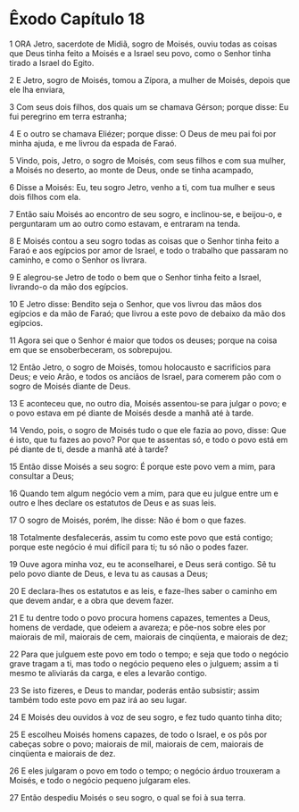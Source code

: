 # Êxodo Capítulo 18

1	ORA Jetro, sacerdote de Midiã, sogro de Moisés, ouviu todas as coisas que Deus tinha feito a Moisés e a Israel seu povo, como o Senhor tinha tirado a Israel do Egito.

2	E Jetro, sogro de Moisés, tomou a Zípora, a mulher de Moisés, depois que ele lha enviara,

3	Com seus dois filhos, dos quais um se chamava Gérson; porque disse: Eu fui peregrino em terra estranha;

4	E o outro se chamava Eliézer; porque disse: O Deus de meu pai foi por minha ajuda, e me livrou da espada de Faraó.

5	Vindo, pois, Jetro, o sogro de Moisés, com seus filhos e com sua mulher, a Moisés no deserto, ao monte de Deus, onde se tinha acampado,

6	Disse a Moisés: Eu, teu sogro Jetro, venho a ti, com tua mulher e seus dois filhos com ela.

7	Então saiu Moisés ao encontro de seu sogro, e inclinou-se, e beijou-o, e perguntaram um ao outro como estavam, e entraram na tenda.

8	E Moisés contou a seu sogro todas as coisas que o Senhor tinha feito a Faraó e aos egípcios por amor de Israel, e todo o trabalho que passaram no caminho, e como o Senhor os livrara.

9	E alegrou-se Jetro de todo o bem que o Senhor tinha feito a Israel, livrando-o da mão dos egípcios.

10	E Jetro disse: Bendito seja o Senhor, que vos livrou das mãos dos egípcios e da mão de Faraó; que livrou a este povo de debaixo da mão dos egípcios.

11	Agora sei que o Senhor é maior que todos os deuses; porque na coisa em que se ensoberbeceram, os sobrepujou.

12	Então Jetro, o sogro de Moisés, tomou holocausto e sacrifícios para Deus; e veio Arão, e todos os anciãos de Israel, para comerem pão com o sogro de Moisés diante de Deus.

13	E aconteceu que, no outro dia, Moisés assentou-se para julgar o povo; e o povo estava em pé diante de Moisés desde a manhã até à tarde.

14	Vendo, pois, o sogro de Moisés tudo o que ele fazia ao povo, disse: Que é isto, que tu fazes ao povo? Por que te assentas só, e todo o povo está em pé diante de ti, desde a manhã até à tarde?

15	Então disse Moisés a seu sogro: É porque este povo vem a mim, para consultar a Deus;

16	Quando tem algum negócio vem a mim, para que eu julgue entre um e outro e lhes declare os estatutos de Deus e as suas leis.

17	O sogro de Moisés, porém, lhe disse: Não é bom o que fazes.

18	Totalmente desfalecerás, assim tu como este povo que está contigo; porque este negócio é mui difícil para ti; tu só não o podes fazer.

19	Ouve agora minha voz, eu te aconselharei, e Deus será contigo. Sê tu pelo povo diante de Deus, e leva tu as causas a Deus;

20	E declara-lhes os estatutos e as leis, e faze-lhes saber o caminho em que devem andar, e a obra que devem fazer.

21	E tu dentre todo o povo procura homens capazes, tementes a Deus, homens de verdade, que odeiem a avareza; e põe-nos sobre eles por maiorais de mil, maiorais de cem, maiorais de cinqüenta, e maiorais de dez;

22	Para que julguem este povo em todo o tempo; e seja que todo o negócio grave tragam a ti, mas todo o negócio pequeno eles o julguem; assim a ti mesmo te aliviarás da carga, e eles a levarão contigo.

23	Se isto fizeres, e Deus to mandar, poderás então subsistir; assim também todo este povo em paz irá ao seu lugar.

24	E Moisés deu ouvidos à voz de seu sogro, e fez tudo quanto tinha dito;

25	E escolheu Moisés homens capazes, de todo o Israel, e os pôs por cabeças sobre o povo; maiorais de mil, maiorais de cem, maiorais de cinqüenta e maiorais de dez.

26	E eles julgaram o povo em todo o tempo; o negócio árduo trouxeram a Moisés, e todo o negócio pequeno julgaram eles.

27	Então despediu Moisés o seu sogro, o qual se foi à sua terra.

